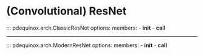 # (Convolutional) ResNet

::: pdequinox.arch.ClassicResNet
    options:
        members:
            - __init__
            - __call__

---

::: pdequinox.arch.ModernResNet
    options:
        members:
            - __init__
            - __call__